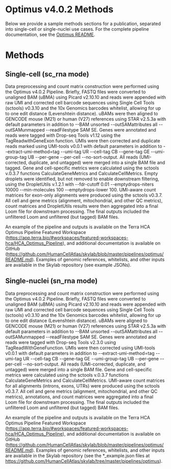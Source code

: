 # Optimus v4.0.2 Methods
Below we provide a sample methods sections for a publication, separated into single-cell or single-nuclei use cases. For the complete pipeline documentation, see the [Optimus README](README.md).

# Methods

## Single-cell (sc_rna mode)
Data preprocessing and count matrix construction were performed using the Optimus v4.0.2 Pipeline. Briefly, FASTQ files were converted to unaligned BAM (uBMA) using Picard v2.10.10 and reads were appended with raw UMI and corrected cell barcode sequences using Single Cell Tools (sctools) v0.3.10 and the 10x Genomics barcodes whitelist, allowing for up to one edit distance (Levenshtein distance). uBAMs were then aligned to GENCODE mouse (M21) or human (V27) references using STAR v2.5.3a with default parameters in addition to --BAM unsorted --outSAMattributes all --outSAMunmapped --readFilestype SAM SE. Genes were annotated and reads were tagged with Drop-seq Tools v1.12 using the TagReadwithGeneExon function. UMIs were then corrected and duplicate reads marked using UMI-tools v0.0.1 with default parameters in addition to --extract-umi-method=tag --umi-tag UR --cell-tag CB --gene-tag GE --umi-group-tag UB --per-gene --per-cell --no-sort-output. All reads (UMI-corrected, duplicate, and untagged) were merged into a single BAM file and tagged. Gene and cell-specific metrics were calculated using the sctools v.0.3.7 functions CalculateGeneMetrics and CalculateCellMetrics. Empty droplets were identified, but not removed to enable downstream filtering, using the DropletUtils v.1.2.1 with --fdr-cutoff 0.01 --emptydrops-niters 10000 --min-molecules 100 --emptydrops-lower 100. UMI-aware count matrices for exon-only alignments were produced using the sctools v0.3.7. All cell and gene metrics (alignment, mitochondrial, and other QC metrics), count matrices and DropletUtils results were then aggregated into a final Loom file for downstream processing. The final outputs included the unfiltered Loom and unfiltered (but tagged) BAM files.

An example of the pipeline and outputs is available on the Terra HCA Optimus Pipeline Featured Workspace (https://app.terra.bio/#workspaces/featured-workspaces-hca/HCA_Optimus_Pipeline), and additional documentation is available on GitHub (https://github.com/HumanCellAtlas/skylab/blob/master/pipelines/optimus/README.md). Examples of genomic references, whitelists, and other inputs are available in the Skylab repository (see example JSONs).

## Single-nuclei (sn_rna mode)
Data preprocessing and count matrix construction were performed using the Optimus v4.0.2 Pipeline. Briefly, FASTQ files were converted to unaligned BAM (uBMA) using Picard v2.10.10 and reads were appended with raw UMI and corrected cell barcode sequences using Single Cell Tools (sctools) v0.3.10 and the 10x Genomics barcodes whitelist, allowing for up to one edit distance (Levenshtein distance). uBAMs were aligned to GENCODE mouse (M21) or human (V27) references using STAR v2.5.3a with default parameters in addition to --BAM unsorted --outSAMattributes all --outSAMunmapped --readFilestype SAM SE. Genes were annotated and reads were tagged with Drop-seq Tools v2.3.0 using TagReadWithGeneFunction. UMIs were then corrected using UMI-tools v0.0.1 with default parameters in addition to --extract-umi-method=tag --umi-tag UR --cell-tag CB --gene-tag GE --umi-group-tag UB --per-gene --per-cell --no-sort-output. All reads (UMI-corrected, duplicate, and untagged) were merged into a single BAM file. Gene and cell-specific metrics were calculated using the sctools v.0.3.7 functions CalculateGeneMetrics and CalculateCellMetrics. UMI-aware count matrices for all alignments (introns, exons, UTRs) were produced using the sctools v0.3.7. All cell and gene metrics (alignment, mitochondrial, and other QC metrics), annotations, and count matrices were aggregated into a final Loom file for downstream processing. The final outputs included the unfiltered Loom and unfiltered (but tagged) BAM files.

An example of the pipeline and outputs is available on the Terra HCA Optimus Pipeline Featured Workspace (https://app.terra.bio/#workspaces/featured-workspaces-hca/HCA_Optimus_Pipeline), and additional documentation is available on GitHub (https://github.com/HumanCellAtlas/skylab/blob/master/pipelines/optimus/README.md). Examples of genomic references, whitelists, and other inputs are available in the Skylab repository (see the *_example.json files at https://github.com/HumanCellAtlas/skylab/tree/master/pipelines/optimus).

